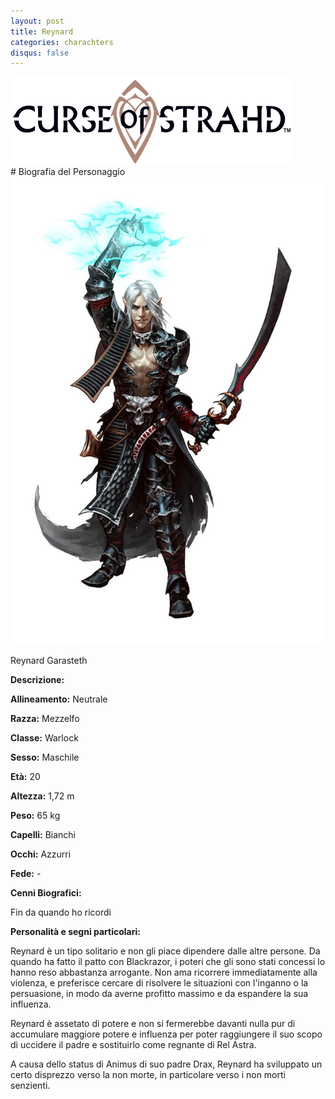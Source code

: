```yaml
---
layout: post
title: Reynard
categories: charachters
disqus: false
---
```

  <div class="centerimg"> <img src="/static/img/COS-logo.png"  alt=" "/> </div>
# Biografia del Personaggio
  <div class="portraitch"> <img src="/static/img/reynard.jpg"  alt=" "/> </div>

Reynard Garasteth

**Descrizione:**

**Allineamento:** Neutrale

**Razza:** Mezzelfo

**Classe:** Warlock

**Sesso:** Maschile

**Età:** 20

**Altezza:** 1,72 m

**Peso:** 65 kg

**Capelli:** Bianchi

**Occhi:** Azzurri

**Fede:** -

**Cenni Biografici:**

Fin da quando ho ricordi

**Personalità e segni particolari:**

Reynard è un tipo solitario e non gli piace dipendere dalle altre persone. Da quando ha fatto il patto con Blackrazor, i poteri che gli sono stati concessi lo hanno reso abbastanza arrogante. Non ama ricorrere immediatamente alla violenza, e preferisce cercare di risolvere le situazioni con l&#39;inganno o la persuasione, in modo da averne profitto massimo e da espandere la sua influenza.

Reynard è assetato di potere e non si fermerebbe davanti nulla pur di accumulare maggiore potere e influenza per poter raggiungere il suo scopo di uccidere il padre e sostituirlo come regnante di Rel Astra.

A causa dello status di Animus di suo padre Drax, Reynard ha sviluppato un certo disprezzo verso la non morte, in particolare verso i non morti senzienti.
